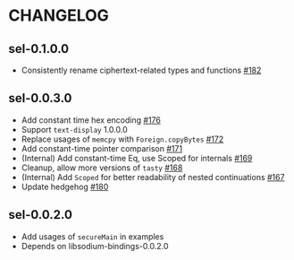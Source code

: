 # CHANGELOG

## sel-0.1.0.0

* Consistently rename ciphertext-related types and functions [#182](https://github.com/haskell-cryptography/libsodium-bindings/pull/182)

## sel-0.0.3.0

* Add constant time hex encoding [#176](https://github.com/haskell-cryptography/libsodium-bindings/pull/176)
* Support `text-display` 1.0.0.0
* Replace usages of `memcpy` with `Foreign.copyBytes` [#172](https://github.com/haskell-cryptography/libsodium-bindings/pull/172)
* Add constant-time pointer comparison [#171](https://github.com/haskell-cryptography/libsodium-bindings/pull/171)
* (Internal) Add constant-time Eq, use Scoped for internals [#169](https://github.com/haskell-cryptography/libsodium-bindings/pull/169)
* Cleanup, allow more versions of `tasty` [#168](https://github.com/haskell-cryptography/libsodium-bindings/pull/168)
* (Internal) Add `Scoped` for better readability of nested continuations [#167](https://github.com/haskell-cryptography/libsodium-bindings/pull/167)
* Update hedgehog [#180](https://github.com/haskell-cryptography/libsodium-bindings/pull/180)

## sel-0.0.2.0

* Add usages of `secureMain` in examples
* Depends on libsodium-bindings-0.0.2.0
